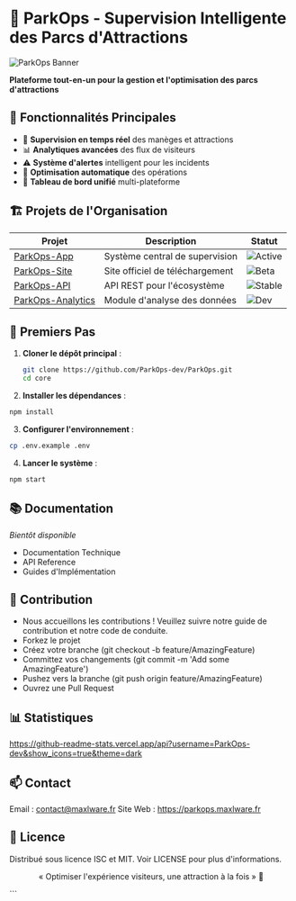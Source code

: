 # 🎢 ParkOps - Supervision Intelligente des Parcs d'Attractions

![ParkOps Banner](https://i.ibb.co/Swk5DDVR/screenshot-app.jpg)

**Plateforme tout-en-un pour la gestion et l'optimisation des parcs d'attractions**

## 🌟 Fonctionnalités Principales

- 🎯 **Supervision en temps réel** des manèges et attractions
- 📊 **Analytiques avancées** des flux de visiteurs
- ⚠️ **Système d'alertes** intelligent pour les incidents
- 🔄 **Optimisation automatique** des opérations
- 📱 **Tableau de bord unifié** multi-plateforme

## 🏗️ Projets de l'Organisation

| Projet | Description | Statut |
|--------|------------|--------|
| [ParkOps-App](https://github.com/ParkOps-dev/ParkOps) | Système central de supervision | ![Active](https://img.shields.io/badge/status-active-success) |
| [ParkOps-Site](https://github.com/ParkOps/Site) | Site officiel de téléchargement | ![Beta](https://img.shields.io/badge/status-beta-orange) |
| [ParkOps-API](https://github.com/ParkOps/api) | API REST pour l'écosystème | ![Stable](https://img.shields.io/badge/status-stable-brightgreen) |
| [ParkOps-Analytics](https://github.com/ParkOps/analytics) | Module d'analyse des données | ![Dev](https://img.shields.io/badge/status-in_dev-blue) |

## 🚀 Premiers Pas

1. **Cloner le dépôt principal** :
   ```bash
   git clone https://github.com/ParkOps-dev/ParkOps.git
   cd core
   
2. **Installer les dépendances** :
```bash
npm install
```

3. **Configurer l'environnement** :
```bash
cp .env.example .env
```
4. **Lancer le système** :
```bash
npm start
```

## 📚 Documentation
*Bientôt disponible*
- Documentation Technique
- API Reference
- Guides d'Implémentation

## 🤝 Contribution
- Nous accueillons les contributions ! Veuillez suivre notre guide de contribution et notre code de conduite.
- Forkez le projet
- Créez votre branche (git checkout -b feature/AmazingFeature)
- Committez vos changements (git commit -m 'Add some AmazingFeature')
- Pushez vers la branche (git push origin feature/AmazingFeature)
- Ouvrez une Pull Request

## 📊 Statistiques
https://github-readme-stats.vercel.app/api?username=ParkOps-dev&show_icons=true&theme=dark

## 📫 Contact
Email : contact@maxlware.fr
Site Web : https://parkops.maxlware.fr

## 🔐 Licence
Distribué sous licence ISC et MIT. Voir LICENSE pour plus d'informations.

<p align="center"> « Optimiser l'expérience visiteurs, une attraction à la fois » 🚀 </p> ```
